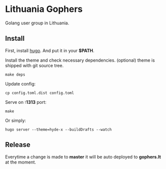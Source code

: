 # Lithuania Gophers

Golang user group in Lithuania.

## Install

First, install [hugo](https://github.com/spf13/hugo/releases). And put
it in your **$PATH**.

Install the theme and check necessary dependencies. (optional) theme is
shipped with git source tree.

    make deps

Update config:

    cp config.toml.dist config.toml

Serve on **:1313** port:

    make

Or simply:

    hugo server --theme=hyde-x --buildDrafts --watch

## Release

Everytime a change is made to **master** it will be auto deployed to
**gophers.lt** at the moment.
